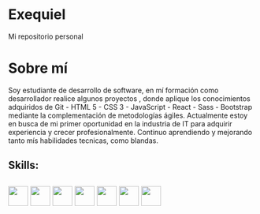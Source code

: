 # Exequiel
Mi repositorio personal

# Sobre mí
Soy estudiante de desarrollo de software, en mí formación como desarrollador realice algunos proyectos , donde aplique los conocimientos adquiridos de Git - HTML 5 - CSS 3 - JavaScript - React - Sass - Bootstrap mediante la complementación de metodologías ágiles. Actualmente estoy en busca de mi primer oportunidad en la industria de IT para adquirir experiencia y crecer profesionalmente. Continuo aprendiendo y mejorando tanto mís habilidades tecnicas, como blandas.

## Skills:


##  <img src="https://user-images.githubusercontent.com/101462851/182138967-dc03399d-1d70-4874-b36a-6792929ea210.png" width='40px' > <img src="https://cdn-icons-png.flaticon.com/512/174/174854.png" width='40px' > <img src="https://cdn-icons-png.flaticon.com/512/732/732190.png" width='40px' > <img src="https://cdn-icons-png.flaticon.com/512/5968/5968292.png" width='40px' > <img src="https://cdn-icons-png.flaticon.com/512/2165/2165004.png" width='40px' > <img src="https://user-images.githubusercontent.com/101462851/182138445-d63b8431-d893-40a9-b936-7114681c21fa.png" width='40px' > <img src="https://user-images.githubusercontent.com/101462851/182139259-724b30b4-c14f-4eb1-a17b-33518f143ce0.png" width='40px' >


